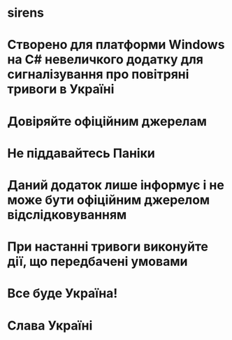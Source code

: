 # sirens
# Створено для платформи Windows на C# невеличкого додатку для сигналізування про повітряні тривоги в Україні
# Довіряйте офіційним джерелам
# Не піддавайтесь Паніки
# Даний додаток лише інформує і не може бути офіційним джерелом відслідковуванням
# При настанні тривоги виконуйте дії, що передбачені умовами
# Все буде Україна!
# Слава Україні
